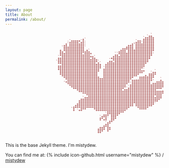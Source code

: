 ```yaml
---
layout: page
title: About
permalink: /about/
---
```


<pre style="font: 10px/5px monospace;"><span style="color: #800000;"><p align="right">                                                  `      
                                                `++      
                                              `+++++     
              +`                              ++++++     
       `+++++`+                           `++ ++++++     
      `+++++`++`                         .+++`++++++     
     +`++++++++`                       .+`++++++++++     
    ++ ++++++++`                      +++ ++++++++++     
   `+++++++++++`                     ++++ ++++++++++     
    +++++++++++                    ++++++.++++++++++     
  + +++++++++++ +`                +++`++++++++++++++     
  ++ +++++++++++++               ++++.+++++++++++++.     
  ++++++++++++`++++            ``++++++++++++++++++      
  ++++++++++++++++.            ++ +++++++++++++++++      
 ` +++++++++++++++++`         ++++++++++++++++++++       
 +++++++++++++++++.++        +++++++++++++++++++++       
 +++++++++++++++++++++      ``+++++++++++++++++++`       
`+++++++++++++++++++++`     ++ ++++++++++++++++++        
 ++++++++++++++++++++.+`   +++++++++++++++++++++         
  `+++++++++++++++++++++  +++++++++++++++++++++`         
 +++++++++++++++++++++++  +++++++++++++++++++++          
 +++++++++++++++++++++++ `++++++++++++++++++++           
 ++++++++++++++++++++++  ++++++++++++++++++++``          
 `+++++++++++++++++++++  ++++++++++++++++++++++     `    
  ++++++++++++++++++++`  +++++++++++++++++++++    `++    
  ++++++++++++++++++++   +++++++++++++++++++     ++++    
   +++++++++++++++++++   ++++++++++++++++++   .+.+++     
    +++++++++++++++++++  ++++++++++++++++   ++++++++     
     +++++++++++++++++++++++++++++++++++` ..+++++++.   ` 
    .`+++++++++++++++++++++++++++++++++ +++++++++++    + 
     ++++++++++++++++++++++++++++++++++ ++++++++++   ++++
      ++++++++++++++++++++++++++++++++ `++++++++++ ++++++
       ++++++++++++++++++++++++++++++  ++++++++++++++++++
        +++++++++++++++++++++++++++++ `++++++++++++++++++
         +++++++++++++++++++++++++++ `++++++++++++++++++ 
          `++++++++++++++++++++++++`+++++++++++++++++` `.
            +++++++++++++++++++++++++++++++++++++++++++++
              +++++++++++++++++++++++++++++++++++++++++++
               `++++++++++++++++++++++++++++++++++++++++ 
                 +++++++++++++++++++++++++++++++++++`+++ 
              `+++++++++++++++++++++++++++++++++++++++++ 
             ++++++++++++++++++++++++++++++++++++++++++` 
            ++++++++++++++++++++++++++++++++++++++++++   
            ++++++++++++++++++++++++++++++++++++++++ `   
           ++++++++++++++++++++++++++++++`++++++++++`    
          +++++++++++++++++++++++++++++++ +++++++++`     
         ++++++++++++++++++++++++++++++`   ++++++        
        `+`  +++    ++++++++++++++++++`     ++++         
         + `++       ++++++++++++++++                    
                           +++++++++                     
                          `+++++++                       
                         +++ ++++                        
                       `+++` +++                         
                       ++ +` +++                         
                       + ++  ++                          
                            ++                           
                          `++                            
                          ++                             
                         +++                             
                       +++ ++                            
                      ++++ ++                            
                      +++  +                             
                      ++                                 
                                                         
</p></span></pre>

This is the base Jekyll theme. I'm mistydew.

You can find me at: 
{% include icon-github.html username="mistydew" %} /
[mistydew](https://github.com/mistydew/mistydew.github.io)
